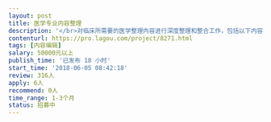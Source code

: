 ```yaml
---                
layout: post       
title: 医学专业内容整理           
description: '</br>对临床所需要的医学整理内容进行深度整理和整合工作，包括以下内容：</br></br>1. 全科室权威的疾病词条；</br>2. 实验室检查指标；</br>3. 药物相关信息；</br>4. 全科室量表相关信息；</br>5. 科室指南相关信息</br>6. 全科室期刊相关信息。</br>'     
contenturl: https://pro.lagou.com/project/8271.html      
tags: [内容编辑]            
salary: 50000元以上          
publish_time: '已发布 18 小时'         
start_time: '2018-06-05 08:42:18'           
review: 316人                   
apply: 6人                   
recommend: 0人                   
time_range: 1-3个月              
status: 招募中                  
---                 
```

